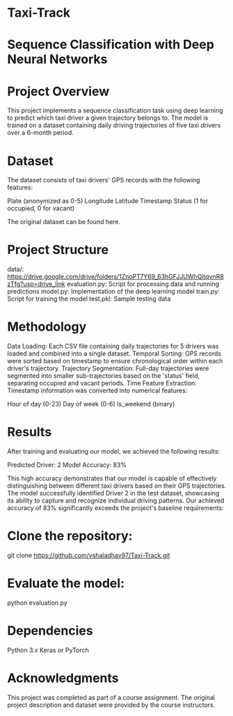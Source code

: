 # Taxi-Track
# Sequence Classification with Deep Neural Networks

# Project Overview
This project implements a sequence classification task using deep learning to predict which taxi driver a given trajectory belongs to. The model is trained on a dataset containing daily driving trajectories of five taxi drivers over a 6-month period.

# Dataset
The dataset consists of taxi drivers' GPS records with the following features:

Plate (anonymized as 0-5)
Longitude
Latitude
Timestamp
Status (1 for occupied, 0 for vacant)

The original dataset can be found here.

# Project Structure

data/: https://drive.google.com/drive/folders/1ZnoPT7Y69_63hGFJJUWhQitqvnR8zTfg?usp=drive_link
evaluation.py: Script for processing data and running predictions
model.py: Implementation of the deep learning model
train.py: Script for training the model
test.pkl: Sample testing data

# Methodology
Data Loading: Each CSV file containing daily trajectories for 5 drivers was loaded and combined into a single dataset.
Temporal Sorting: GPS records were sorted based on timestamp to ensure chronological order within each driver's trajectory.
Trajectory Segmentation: Full-day trajectories were segmented into smaller sub-trajectories based on the 'status' field, separating occupied and vacant periods.
Time Feature Extraction: Timestamp information was converted into numerical features:

Hour of day (0-23)
Day of week (0-6)
Is_weekend (binary)

# Results
After training and evaluating our model, we achieved the following results:

Predicted Driver: 2
Model Accuracy: 83%

This high accuracy demonstrates that our model is capable of effectively distinguishing between different taxi drivers based on their GPS trajectories. The model successfully identified Driver 2 in the test dataset, showcasing its ability to capture and recognize individual driving patterns.
Our achieved accuracy of 83% significantly exceeds the project's baseline requirements:



# Clone the repository:
git clone https://github.com/vshaladhav97/Taxi-Track.git


# Evaluate the model:
python evaluation.py


# Dependencies
Python 3.x
Keras or PyTorch


# Acknowledgments
This project was completed as part of a course assignment. The original project description and dataset were provided by the course instructors.

